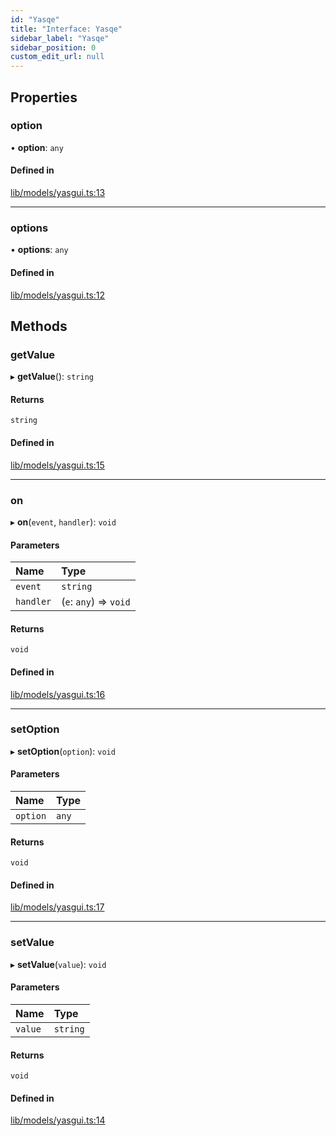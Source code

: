 ```yaml
---
id: "Yasqe"
title: "Interface: Yasqe"
sidebar_label: "Yasqe"
sidebar_position: 0
custom_edit_url: null
---
```


## Properties

### option

• **option**: `any`

#### Defined in

[lib/models/yasgui.ts:13](https://github.com/cognizone/ng-cognizone/blob/861cbad/libs/ng-yasgui/src/lib/models/yasgui.ts#L13)

___

### options

• **options**: `any`

#### Defined in

[lib/models/yasgui.ts:12](https://github.com/cognizone/ng-cognizone/blob/861cbad/libs/ng-yasgui/src/lib/models/yasgui.ts#L12)

## Methods

### getValue

▸ **getValue**(): `string`

#### Returns

`string`

#### Defined in

[lib/models/yasgui.ts:15](https://github.com/cognizone/ng-cognizone/blob/861cbad/libs/ng-yasgui/src/lib/models/yasgui.ts#L15)

___

### on

▸ **on**(`event`, `handler`): `void`

#### Parameters

| Name | Type |
| :------ | :------ |
| `event` | `string` |
| `handler` | (`e`: `any`) => `void` |

#### Returns

`void`

#### Defined in

[lib/models/yasgui.ts:16](https://github.com/cognizone/ng-cognizone/blob/861cbad/libs/ng-yasgui/src/lib/models/yasgui.ts#L16)

___

### setOption

▸ **setOption**(`option`): `void`

#### Parameters

| Name | Type |
| :------ | :------ |
| `option` | `any` |

#### Returns

`void`

#### Defined in

[lib/models/yasgui.ts:17](https://github.com/cognizone/ng-cognizone/blob/861cbad/libs/ng-yasgui/src/lib/models/yasgui.ts#L17)

___

### setValue

▸ **setValue**(`value`): `void`

#### Parameters

| Name | Type |
| :------ | :------ |
| `value` | `string` |

#### Returns

`void`

#### Defined in

[lib/models/yasgui.ts:14](https://github.com/cognizone/ng-cognizone/blob/861cbad/libs/ng-yasgui/src/lib/models/yasgui.ts#L14)
